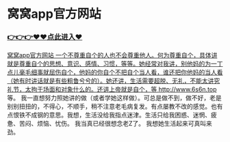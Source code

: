 # 窝窝app官方网站

### <a href="https://github.com/xiaopoe/lesi/issues/1">👉👉👉♥♥点此进入♥

窝窝app官方网站
一个不尊重自个的人也不会尊重他人。何为尊重自个，具体讲就是尊重自个的思想、意识、感情、习惯，等等。她经常对我讲，别他妈的为一丁点儿毫毛细事就屈伤自个，他妈的你自个不把自个当人看，谁还把你他妈的当人看（她有时讲话就是有些粗鲁兮兮的）。她还讲，生活需要超脱、无礼，不能太讲究礼节，太拘于场面和对象什么的。还讲上帝就是自个，等
http://www.6s6n.top
等。
我一直想努力照她讲的做（或者学她这样做）。可总是做不到，做不好，老是别别扭扭的，不得心，不顺手，稍不注意老毛病复发。有点屡教不改的感觉。也有点恨铁不成钢的意思。我想，生活没给我指点迷津。生活只给我困惑、迷惘、疲惫、苦闷、烦恼、忧伤。
我当真已经很想念老Z了。
我想她生活起来可真叫来劲。
